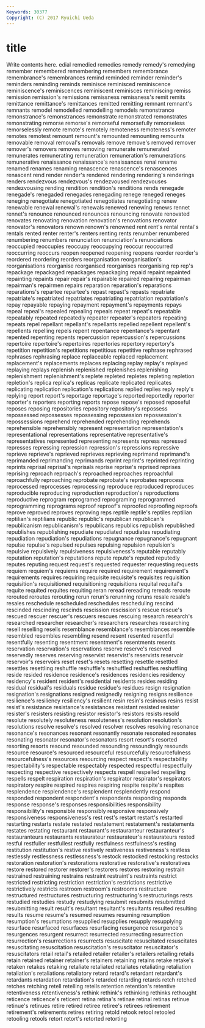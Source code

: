 ```yaml
---
Keywords: 30377 
Copyright: (C) 2017 Ryuichi Ueda
---
```


# title

Write contents here.
edial remedied remedies remedy remedy's remedying
remember remembered remembering remembers remembrance remembrance's remembrances remind reminded reminder
reminder's reminders reminding reminds reminisce reminisced reminiscence reminiscence's reminiscences reminiscent
reminisces reminiscing remiss remission remission's remissions remissness remissness's remit remits
remittance remittance's remittances remitted remitting remnant remnant's remnants remodel remodelled
remodelling remodels remonstrance remonstrance's remonstrances remonstrate remonstrated remonstrates remonstrating remorse
remorse's remorseful remorsefully remorseless remorselessly remote remote's remotely remoteness remoteness's
remoter remotes remotest remount remount's remounted remounting remounts removable removal
removal's removals remove remove's removed remover remover's removers removes removing
remunerate remunerated remunerates remunerating remuneration remuneration's remunerations remunerative renaissance renaissance's
renaissances renal rename renamed renames renaming renascence renascence's renascences renascent
rend render render's rendered rendering rendering's renderings renders rendezvous rendezvous's
rendezvoused rendezvouses rendezvousing rending rendition rendition's renditions rends renegade renegade's
renegaded renegades renegading renege reneged reneges reneging renegotiate renegotiated renegotiates
renegotiating renew renewable renewal renewal's renewals renewed renewing renews rennet
rennet's renounce renounced renounces renouncing renovate renovated renovates renovating renovation
renovation's renovations renovator renovator's renovators renown renown's renowned rent rent's
rental rental's rentals rented renter renter's renters renting rents renumber
renumbered renumbering renumbers renunciation renunciation's renunciations reoccupied reoccupies reoccupy reoccupying
reoccur reoccurred reoccurring reoccurs reopen reopened reopening reopens reorder reorder's
reordered reordering reorders reorganisation reorganisation's reorganisations reorganise reorganised reorganises reorganising
rep rep's repackage repackaged repackages repackaging repaid repaint repainted repainting
repaints repair repair's repairable repaired repairing repairman repairman's repairmen repairs
reparation reparation's reparations reparations's repartee repartee's repast repast's repasts repatriate
repatriate's repatriated repatriates repatriating repatriation repatriation's repay repayable repaying repayment
repayment's repayments repays repeal repeal's repealed repealing repeals repeat repeat's
repeatable repeatably repeated repeatedly repeater repeater's repeaters repeating repeats repel
repellant repellant's repellants repelled repellent repellent's repellents repelling repels repent
repentance repentance's repentant repented repenting repents repercussion repercussion's repercussions repertoire
repertoire's repertoires repertories repertory repertory's repetition repetition's repetitions repetitious repetitive
rephrase rephrased rephrases rephrasing replace replaceable replaced replacement replacement's replacements
replaces replacing replay replay's replayed replaying replays replenish replenished replenishes
replenishing replenishment replenishment's replete repleted repletes repleting repletion repletion's replica
replica's replicas replicate replicated replicates replicating replication replication's replications replied
replies reply reply's replying report report's reportage reportage's reported reportedly
reporter reporter's reporters reporting reports repose repose's reposed reposeful reposes
reposing repositories repository repository's repossess repossessed repossesses repossessing repossession repossession's
repossessions reprehend reprehended reprehending reprehends reprehensible reprehensibly represent representation representation's
representational representations representative representative's representatives represented representing represents repress repressed
represses repressing repression repression's repressions repressive reprieve reprieve's reprieved reprieves
reprieving reprimand reprimand's reprimanded reprimanding reprimands reprint reprint's reprinted reprinting
reprints reprisal reprisal's reprisals reprise reprise's reprised reprises reprising reproach
reproach's reproached reproaches reproachful reproachfully reproaching reprobate reprobate's reprobates reprocess
reprocessed reprocesses reprocessing reproduce reproduced reproduces reproducible reproducing reproduction reproduction's
reproductions reproductive reprogram reprogramed reprograming reprogrammed reprogramming reprograms reproof reproof's
reproofed reproofing reproofs reprove reproved reproves reproving reps reptile reptile's
reptiles reptilian reptilian's reptilians republic republic's republican republican's republicanism republicanism's
republicans republics republish republished republishes republishing repudiate repudiated repudiates repudiating
repudiation repudiation's repudiations repugnance repugnance's repugnant repulse repulse's repulsed repulses
repulsing repulsion repulsion's repulsive repulsively repulsiveness repulsiveness's reputable reputably reputation
reputation's reputations repute repute's reputed reputedly reputes reputing request request's
requested requester requesting requests requiem requiem's requiems require required requirement
requirement's requirements requires requiring requisite requisite's requisites requisition requisition's requisitioned
requisitioning requisitions requital requital's requite requited requites requiting reran reread
rereading rereads reroute rerouted reroutes rerouting rerun rerun's rerunning reruns
resale resale's resales reschedule rescheduled reschedules rescheduling rescind rescinded rescinding
rescinds rescission rescission's rescue rescue's rescued rescuer rescuer's rescuers rescues
rescuing research research's researched researcher researcher's researchers researches researching resell
reselling resells resemblance resemblance's resemblances resemble resembled resembles resembling resend
resent resented resentful resentfully resenting resentment resentment's resentments resents reservation
reservation's reservations reserve reserve's reserved reservedly reserves reserving reservist reservist's
reservists reservoir reservoir's reservoirs reset reset's resets resetting resettle resettled
resettles resettling reshuffle reshuffle's reshuffled reshuffles reshuffling reside resided residence
residence's residences residencies residency residency's resident resident's residential residents resides
residing residual residual's residuals residue residue's residues resign resignation resignation's
resignations resigned resignedly resigning resigns resilience resilience's resiliency resiliency's resilient
resin resin's resinous resins resist resist's resistance resistance's resistances resistant
resisted resister resister's resisters resisting resistor resistor's resistors resists resold
resolute resolutely resoluteness resoluteness's resolution resolution's resolutions resolve resolve's resolved
resolver resolves resolving resonance resonance's resonances resonant resonantly resonate resonated
resonates resonating resonator resonator's resonators resort resort's resorted resorting resorts
resound resounded resounding resoundingly resounds resource resource's resourced resourceful resourcefully
resourcefulness resourcefulness's resources resourcing respect respect's respectability respectability's respectable respectably
respected respectful respectfully respecting respective respectively respects respell respelled respelling
respells respelt respiration respiration's respirator respirator's respirators respiratory respire respired
respires respiring respite respite's respites resplendence resplendence's resplendent resplendently respond
responded respondent respondent's respondents responding responds response response's responses responsibilities
responsibility responsibility's responsible responsibly responsive responsively responsiveness responsiveness's rest rest's
restart restart's restarted restarting restarts restate restated restatement restatement's restatements
restates restating restaurant restaurant's restauranteur restauranteur's restauranteurs restaurants restaurateur restaurateur's
restaurateurs rested restful restfuller restfullest restfully restfulness restfulness's resting restitution
restitution's restive restively restiveness restiveness's restless restlessly restlessness restlessness's restock
restocked restocking restocks restoration restoration's restorations restorative restorative's restoratives restore
restored restorer restorer's restorers restores restoring restrain restrained restraining restrains
restraint restraint's restraints restrict restricted restricting restriction restriction's restrictions restrictive
restrictively restricts restroom restroom's restrooms restructure restructured restructures restructuring restructuring's
restructurings rests restudied restudies restudy restudying resubmit resubmits resubmitted resubmitting
result result's resultant resultant's resultants resulted resulting results resume resume's
resumed resumes resuming resumption resumption's resumptions resupplied resupplies resupply resupplying
resurface resurfaced resurfaces resurfacing resurgence resurgence's resurgences resurgent resurrect resurrected
resurrecting resurrection resurrection's resurrections resurrects resuscitate resuscitated resuscitates resuscitating resuscitation
resuscitation's resuscitator resuscitator's resuscitators retail retail's retailed retailer retailer's retailers
retailing retails retain retained retainer retainer's retainers retaining retains retake
retake's retaken retakes retaking retaliate retaliated retaliates retaliating retaliation retaliation's
retaliations retaliatory retard retard's retardant retardant's retardants retardation retardation's retarded
retarding retards retch retched retches retching retell retelling retells retention
retention's retentive retentiveness retentiveness's rethink rethink's rethinking rethinks rethought reticence
reticence's reticent retina retina's retinae retinal retinas retinue retinue's retinues
retire retired retiree retiree's retirees retirement retirement's retirements retires retiring
retold retook retool retooled retooling retools retort retort's retorted retorting

